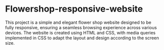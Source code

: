 # Flowershop-responsive-website
This project is a simple and elegant flower shop website designed to be fully responsive, ensuring a seamless browsing experience across various devices. The website is created using HTML and CSS, with media queries implemented in CSS to adapt the layout and design according to the screen size. 
